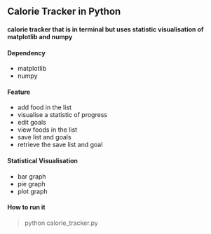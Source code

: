 ## Calorie Tracker in Python

#### calorie tracker that is in terminal but uses statistic visualisation of matplotlib and numpy

#### Dependency

- matplotlib
- numpy

#### Feature

- add food in the list
- visualise a statistic of progress
- edit goals
- view foods in the list
- save list and goals
- retrieve the save list and goal

#### Statistical Visualisation 

- bar graph
- pie graph
- plot graph
 
#### How to run it

> python calorie_tracker.py
